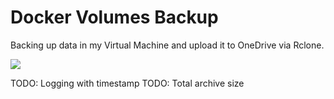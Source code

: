 # Docker Volumes Backup

Backing up data in my Virtual Machine and upload it to OneDrive via Rclone.

![](https://media1.tenor.com/m/UO-2qARgk5AAAAAC/project-sekai-picmix.gif)

TODO: Logging with timestamp
TODO: Total archive size
